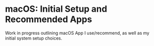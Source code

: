 # macOS: Initial Setup and Recommended Apps

Work in progress outlining macOS App I use/recommend, as well as my initial system setup choices.
